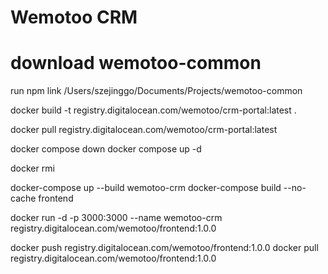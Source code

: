 # Wemotoo CRM

# download wemotoo-common

run npm link /Users/szejinggo/Documents/Projects/wemotoo-common

docker build -t registry.digitalocean.com/wemotoo/crm-portal:latest .

docker pull registry.digitalocean.com/wemotoo/crm-portal:latest

docker compose down
docker compose up -d

docker rmi

docker-compose up --build wemotoo-crm
docker-compose build --no-cache frontend

docker run -d -p 3000:3000 --name wemotoo-crm registry.digitalocean.com/wemotoo/frontend:1.0.0

docker push registry.digitalocean.com/wemotoo/frontend:1.0.0
docker pull registry.digitalocean.com/wemotoo/frontend:1.0.0

